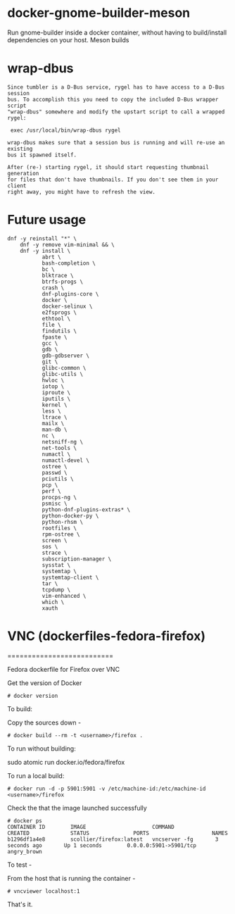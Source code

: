 # docker-gnome-builder-meson
Run gnome-builder inside a docker container, without having to build/install dependencies on your host. Meson builds


# wrap-dbus

```
Since tumbler is a D-Bus service, rygel has to have access to a D-Bus session
bus. To accomplish this you need to copy the included D-Bus wrapper script
"wrap-dbus" somewhere and modify the upstart script to call a wrapped rygel:

 exec /usr/local/bin/wrap-dbus rygel

wrap-dbus makes sure that a session bus is running and will re-use an existing
bus it spawned itself.

After (re-) starting rygel, it should start requesting thumbnail generation
for files that don't have thumbnails. If you don't see them in your client
right away, you might have to refresh the view.
```

# Future usage

```
dnf -y reinstall "*" \
    dnf -y remove vim-minimal && \
    dnf -y install \
           abrt \
           bash-completion \
           bc \
           blktrace \
           btrfs-progs \
           crash \
           dnf-plugins-core \
           docker \
           docker-selinux \
           e2fsprogs \
           ethtool \
           file \
           findutils \
           fpaste \
           gcc \
           gdb \
           gdb-gdbserver \
           git \
           glibc-common \
           glibc-utils \
           hwloc \
           iotop \
           iproute \
           iputils \
           kernel \
           less \
           ltrace \
           mailx \
           man-db \
           nc \
           netsniff-ng \
           net-tools \
           numactl \
           numactl-devel \
           ostree \
           passwd \
           pciutils \
           pcp \
           perf \
           procps-ng \
           psmisc \
           python-dnf-plugins-extras* \
           python-docker-py \
           python-rhsm \
           rootfiles \
           rpm-ostree \
           screen \
           sos \
           strace \
           subscription-manager \
           sysstat \
           systemtap \
           systemtap-client \
           tar \
           tcpdump \
           vim-enhanced \
           which \
           xauth
```


# VNC (dockerfiles-fedora-firefox)
==========================

Fedora dockerfile for Firefox over VNC

Get the version of Docker

```
# docker version
```

To build:

Copy the sources down -

```
# docker build --rm -t <username>/firefox .
```

To run without building:

sudo atomic run docker.io/fedora/firefox

To run a local build:

```
# docker run -d -p 5901:5901 -v /etc/machine-id:/etc/machine-id <username>/firefox
```

Check the that the image launched successfully

```
# docker ps
CONTAINER ID        IMAGE                     COMMAND             CREATED             STATUS              PORTS                    NAMES
b1296df1a4e8        scollier/firefox:latest   vncserver -fg       3 seconds ago       Up 1 seconds        0.0.0.0:5901->5901/tcp   angry_brown
```

To test -

From the host that is running the container -

```
# vncviewer localhost:1
```

That's it.
